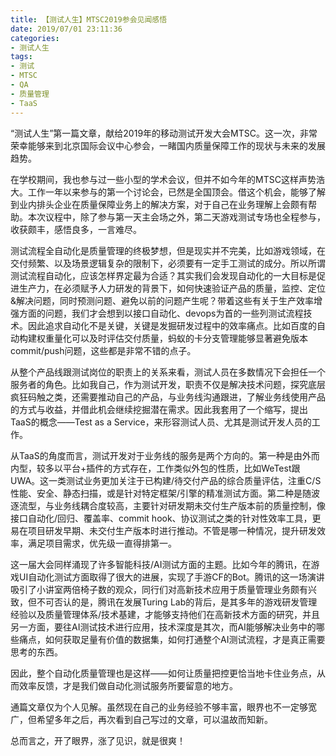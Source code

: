 ```yaml
---
title: 【测试人生】MTSC2019参会见闻感悟
date: 2019/07/01 23:11:36
categories:
- 测试人生
tags:
- 测试
- MTSC
- QA
- 质量管理
- TaaS
---
```


“测试人生”第一篇文章，献给2019年的移动测试开发大会MTSC。这一次，非常荣幸能够来到北京国际会议中心参会，一睹国内质量保障工作的现状与未来的发展趋势。

在学校期间，我也参与过一些小型的学术会议，但并不如今年的MTSC这样声势浩大。工作一年以来参与的第一个讨论会，已然是全国顶会。借这个机会，能够了解到业内排头企业在质量保障业务上的解决方案，对于自己在业务理解上会颇有帮助。本次议程中，除了参与第一天主会场之外，第二天游戏测试专场也全程参与，收获颇丰，感悟良多，一言难尽。

测试流程全自动化是质量管理的终极梦想，但是现实并不完美，比如游戏领域，在交付频繁、以及场景逻辑复杂的限制下，必须要有一定手工测试的成分。所以所谓测试流程自动化，应该怎样界定最为合适？其实我们会发现自动化的一大目标是促进生产力，在必须赋予人力研发的背景下，如何快速验证产品的质量，监控、定位&解决问题，同时预测问题、避免以前的问题产生呢？带着这些有关于生产效率增强方面的问题，我们才会想到以接口自动化、devops为首的一些列测试流程技术。因此追求自动化不是关键，关键是发掘研发过程中的效率痛点。比如百度的自动构建权重量化可以及时评估交付质量，蚂蚁的卡分支管理能够显著避免版本commit/push问题，这些都是非常不错的点子。

从整个产品线跟测试岗位的职责上的关系来看，测试人员在多数情况下会担任一个服务者的角色。比如我自己，作为测试开发，职责不仅是解决技术问题，探究底层疯狂码触之类，还需要推动自己的产品，与业务线沟通跟进，了解业务线使用产品的方式与收益，并借此机会继续挖掘潜在需求。因此我套用了一个缩写，提出TaaS的概念——Test as a Service，来形容测试人员、尤其是测试开发人员的工作。

从TaaS的角度而言，测试开发对于业务线的服务是两个方向的。第一种是由外而内型，较多以平台+插件的方式存在，工作类似外包的性质，比如WeTest跟UWA。这一类测试业务更加关注于已构建/待交付产品的综合质量评估，注重C/S性能、安全、静态扫描，或是针对特定框架/引擎的精准测试方面。第二种是随波逐流型，与业务线耦合度较高，主要针对研发期未交付生产版本前的质量控制，像接口自动化/回归、覆盖率、commit hook、协议测试之类的针对性效率工具，更易在项目研发早期、未交付生产版本时进行推动。不管是哪一种情况，提升研发效率，满足项目需求，优先级一直得排第一。

这一届大会同样涌现了许多智能科技/AI测试方面的主题。比如今年的腾讯，在游戏UI自动化测试方面取得了很大的进展，实现了手游CF的Bot。腾讯的这一场演讲吸引了小讲室两倍椅子数的观众，同行们对高新技术应用于质量管理业务颇有兴致，但不可否认的是，腾讯在发展Turing Lab的背后，是其多年的游戏研发管理经验以及质量管理体系/技术基建，才能够支持他们在高新技术方面的研究，并且另一方面，要往AI测试技术进行应用，技术深度是其次，而AI能够解决业务中的哪些痛点，如何获取足量有价值的数据集，如何打通整个AI测试流程，才是真正需要思考的东西。

因此，整个自动化质量管理也是这样——如何让质量把控更恰当地卡住业务点，从而效率反馈，才是我们做自动化测试服务所要留意的地方。

通篇文章仅为个人见解。虽然现在自己的业务经验不够丰富，眼界也不一定够宽广，但希望多年之后，再次看到自己写过的文章，可以温故而知新。

总而言之，开了眼界，涨了见识，就是很爽！
